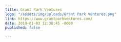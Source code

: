 ```yaml
---
title: Grant Park Ventures
logo: "/assets/img/uploads/Grant Park Ventures.png"
link: https://www.grantparkventures.com/
date: 2019-01-03 12:38:45 -0600
published: false

---
```

